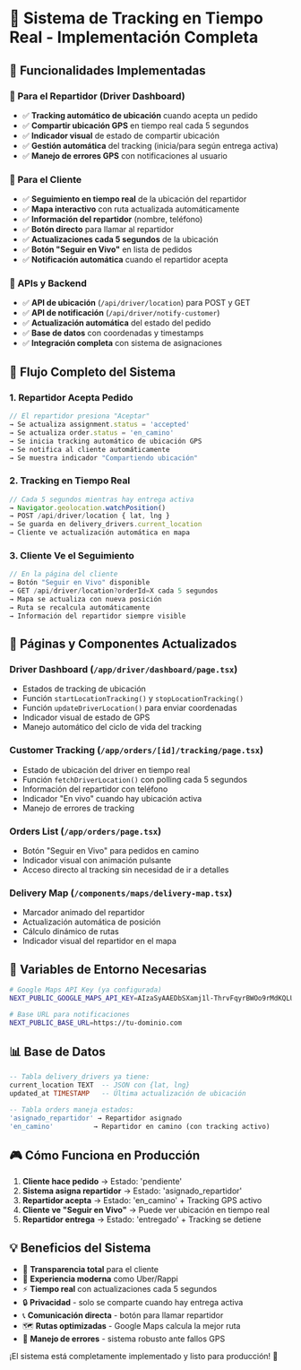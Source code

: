 # 🚚 Sistema de Tracking en Tiempo Real - Implementación Completa

## 🎯 Funcionalidades Implementadas

### 📱 Para el Repartidor (Driver Dashboard)
- ✅ **Tracking automático de ubicación** cuando acepta un pedido
- ✅ **Compartir ubicación GPS** en tiempo real cada 5 segundos
- ✅ **Indicador visual** de estado de compartir ubicación
- ✅ **Gestión automática** del tracking (inicia/para según entrega activa)
- ✅ **Manejo de errores GPS** con notificaciones al usuario

### 👤 Para el Cliente
- ✅ **Seguimiento en tiempo real** de la ubicación del repartidor
- ✅ **Mapa interactivo** con ruta actualizada automáticamente
- ✅ **Información del repartidor** (nombre, teléfono)
- ✅ **Botón directo** para llamar al repartidor
- ✅ **Actualizaciones cada 5 segundos** de la ubicación
- ✅ **Botón "Seguir en Vivo"** en lista de pedidos
- ✅ **Notificación automática** cuando el repartidor acepta

### 🔧 APIs y Backend
- ✅ **API de ubicación** (`/api/driver/location`) para POST y GET
- ✅ **API de notificación** (`/api/driver/notify-customer`) 
- ✅ **Actualización automática** del estado del pedido
- ✅ **Base de datos** con coordenadas y timestamps
- ✅ **Integración completa** con sistema de asignaciones

## 🚀 Flujo Completo del Sistema

### 1. **Repartidor Acepta Pedido**
```javascript
// El repartidor presiona "Aceptar"
→ Se actualiza assignment.status = 'accepted'
→ Se actualiza order.status = 'en_camino' 
→ Se inicia tracking automático de ubicación GPS
→ Se notifica al cliente automáticamente
→ Se muestra indicador "Compartiendo ubicación"
```

### 2. **Tracking en Tiempo Real**
```javascript
// Cada 5 segundos mientras hay entrega activa
→ Navigator.geolocation.watchPosition()
→ POST /api/driver/location { lat, lng }
→ Se guarda en delivery_drivers.current_location
→ Cliente ve actualización automática en mapa
```

### 3. **Cliente Ve el Seguimiento**
```javascript
// En la página del cliente
→ Botón "Seguir en Vivo" disponible
→ GET /api/driver/location?orderId=X cada 5 segundos
→ Mapa se actualiza con nueva posición
→ Ruta se recalcula automáticamente
→ Información del repartidor siempre visible
```

## 📍 Páginas y Componentes Actualizados

### Driver Dashboard (`/app/driver/dashboard/page.tsx`)
- Estados de tracking de ubicación
- Función `startLocationTracking()` y `stopLocationTracking()`
- Función `updateDriverLocation()` para enviar coordenadas
- Indicador visual de estado de GPS
- Manejo automático del ciclo de vida del tracking

### Customer Tracking (`/app/orders/[id]/tracking/page.tsx`)
- Estado de ubicación del driver en tiempo real
- Función `fetchDriverLocation()` con polling cada 5 segundos
- Información del repartidor con teléfono
- Indicador "En vivo" cuando hay ubicación activa
- Manejo de errores de tracking

### Orders List (`/app/orders/page.tsx`)
- Botón "Seguir en Vivo" para pedidos en camino
- Indicador visual con animación pulsante
- Acceso directo al tracking sin necesidad de ir a detalles

### Delivery Map (`/components/maps/delivery-map.tsx`)
- Marcador animado del repartidor
- Actualización automática de posición
- Cálculo dinámico de rutas
- Indicador visual del repartidor en el mapa

## 🔑 Variables de Entorno Necesarias
```bash
# Google Maps API Key (ya configurada)
NEXT_PUBLIC_GOOGLE_MAPS_API_KEY=AIzaSyAAEDbSXamj1l-ThrvFqyrBWOo9rMdKQLU

# Base URL para notificaciones
NEXT_PUBLIC_BASE_URL=https://tu-dominio.com
```

## 📊 Base de Datos
```sql
-- Tabla delivery_drivers ya tiene:
current_location TEXT  -- JSON con {lat, lng}
updated_at TIMESTAMP   -- Última actualización de ubicación

-- Tabla orders maneja estados:
'asignado_repartidor' → Repartidor asignado
'en_camino'          → Repartidor en camino (con tracking activo)
```

## 🎮 Cómo Funciona en Producción

1. **Cliente hace pedido** → Estado: 'pendiente'
2. **Sistema asigna repartidor** → Estado: 'asignado_repartidor'  
3. **Repartidor acepta** → Estado: 'en_camino' + Tracking GPS activo
4. **Cliente ve "Seguir en Vivo"** → Puede ver ubicación en tiempo real
5. **Repartidor entrega** → Estado: 'entregado' + Tracking se detiene

## 💡 Beneficios del Sistema

- 🎯 **Transparencia total** para el cliente
- 📱 **Experiencia moderna** como Uber/Rappi
- ⚡ **Tiempo real** con actualizaciones cada 5 segundos
- 🔒 **Privacidad** - solo se comparte cuando hay entrega activa
- 📞 **Comunicación directa** - botón para llamar repartidor
- 🗺️ **Rutas optimizadas** - Google Maps calcula la mejor ruta
- 🚨 **Manejo de errores** - sistema robusto ante fallos GPS

¡El sistema está completamente implementado y listo para producción! 🚀